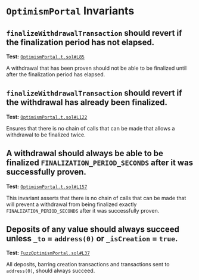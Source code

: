 # `OptimismPortal` Invariants

## `finalizeWithdrawalTransaction` should revert if the finalization period has not elapsed.
**Test:** [`OptimismPortal.t.sol#L85`](../contracts/test/invariants/OptimismPortal.t.sol#L85)

A withdrawal that has been proven should not be able to be finalized until after the finalization period has elapsed. 


## `finalizeWithdrawalTransaction` should revert if the withdrawal has already been finalized.
**Test:** [`OptimismPortal.t.sol#L122`](../contracts/test/invariants/OptimismPortal.t.sol#L122)

Ensures that there is no chain of calls that can be made that allows a withdrawal to be finalized twice. 


## A withdrawal should **always** be able to be finalized `FINALIZATION_PERIOD_SECONDS` after it was successfully proven.
**Test:** [`OptimismPortal.t.sol#L157`](../contracts/test/invariants/OptimismPortal.t.sol#L157)

This invariant asserts that there is no chain of calls that can be made that will prevent a withdrawal from being finalized exactly `FINALIZATION_PERIOD_SECONDS` after it was successfully proven. 


## Deposits of any value should always succeed unless `_to` = `address(0)` or `_isCreation` = `true`.
**Test:** [`FuzzOptimismPortal.sol#L37`](../contracts/echidna/FuzzOptimismPortal.sol#L37)

All deposits, barring creation transactions and transactions sent to `address(0)`, should always succeed. 
